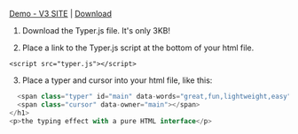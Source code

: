 [Demo - V3 SITE](https://assets.rossm.pw/typerdem) | [Download](#) 


1. Download the Typer.js file. It's only 3KB!

2. Place a link to the Typer.js script at the bottom of your html file.

```<script src="typer.js"></script> ```

3. Place a typer and cursor into your html file, like this:

```<h1>Typer.js is
  <span class="typer" id="main" data-words="great,fun,lightweight,easy" data-colors="white" data-delay="100" data-deleteDelay="1000"></span>
  <span class="cursor" data-owner="main"></span>
</h1>
<p>the typing effect with a pure HTML interface</p>
